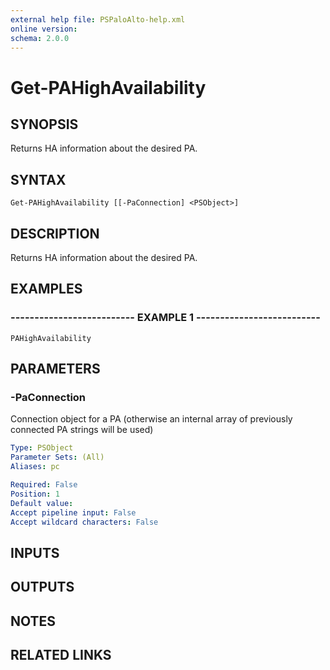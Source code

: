 ```yaml
---
external help file: PSPaloAlto-help.xml
online version: 
schema: 2.0.0
---
```


# Get-PAHighAvailability
## SYNOPSIS
Returns HA information about the desired PA.

## SYNTAX

```
Get-PAHighAvailability [[-PaConnection] <PSObject>]
```

## DESCRIPTION
Returns HA information about the desired PA.

## EXAMPLES

### -------------------------- EXAMPLE 1 --------------------------
```
PAHighAvailability
```

## PARAMETERS

### -PaConnection
Connection object for a PA (otherwise an internal array of previously connected PA strings will be used)

```yaml
Type: PSObject
Parameter Sets: (All)
Aliases: pc

Required: False
Position: 1
Default value: 
Accept pipeline input: False
Accept wildcard characters: False
```

## INPUTS

## OUTPUTS

## NOTES

## RELATED LINKS

